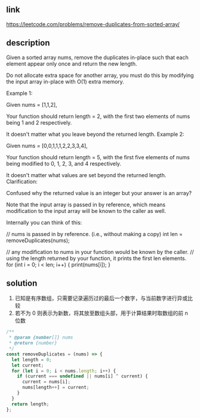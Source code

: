 ## link

https://leetcode.com/problems/remove-duplicates-from-sorted-array/

## description

Given a sorted array nums, remove the duplicates in-place such that each element appear only once and return the new length.

Do not allocate extra space for another array, you must do this by modifying the input array in-place with O(1) extra memory.

Example 1:

Given nums = [1,1,2],

Your function should return length = 2, with the first two elements of nums being 1 and 2 respectively.

It doesn't matter what you leave beyond the returned length.
Example 2:

Given nums = [0,0,1,1,1,2,2,3,3,4],

Your function should return length = 5, with the first five elements of nums being modified to 0, 1, 2, 3, and 4 respectively.

It doesn't matter what values are set beyond the returned length.
Clarification:

Confused why the returned value is an integer but your answer is an array?

Note that the input array is passed in by reference, which means modification to the input array will be known to the caller as well.

Internally you can think of this:

// nums is passed in by reference. (i.e., without making a copy)
int len = removeDuplicates(nums);

// any modification to nums in your function would be known by the caller.
// using the length returned by your function, it prints the first len elements.
for (int i = 0; i < len; i++) {
print(nums[i]);
}

## solution

1. 已知是有序数组，只需要记录遍历过的最后一个数字，与当前数字进行异或比较
2. 若不为 0 则表示为新数，将其放至数组头部，用于计算结果时取数组的前 n 位数

```javascript
/**
 * @param {number[]} nums
 * @return {number}
 */
const removeDuplicates = (nums) => {
  let length = 0;
  let current;
  for (let i = 0; i < nums.length; i++) {
    if (current === undefined || nums[i] ^ current) {
      current = nums[i];
      nums[length++] = current;
    }
  }
  return length;
};
```
